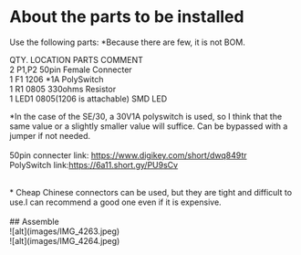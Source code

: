 # About the parts to be installed

Use the following parts: *Because there are few, it is not BOM.

QTY.  LOCATION PARTS                   COMMENT<br>
2     P1,P2    50pin Female Connecter<br>
1     F1       1206 *1A PolySwitch<br>
1     R1       0805 330ohms Resistor<br>
1     LED1     0805(1206 is attachable) SMD LED<br> 

*In the case of the SE/30, a 30V1A polyswitch is used, so I think that the same value or a slightly smaller value will suffice. Can be bypassed with a jumper if not needed.<BR>
<BR>
50pin connecter link:
https://www.digikey.com/short/dwq849tr
<BR>
PolySwitch link:https://6a11.short.gy/PU9sCv

<BR>
* Cheap Chinese connectors can be used, but they are tight and difficult to use.I can recommend a good one even if it is expensive.
<BR><BR>
## Assemble
<BR>
![alt](images/IMG_4263.jpeg)
<BR>
![alt](images/IMG_4264.jpeg)
